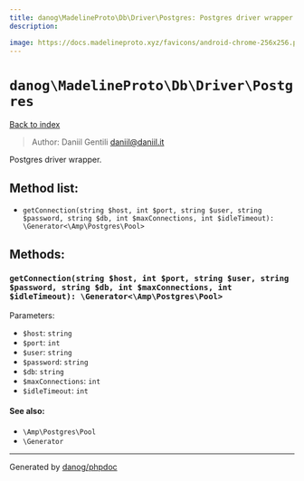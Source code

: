 ```yaml
---
title: danog\MadelineProto\Db\Driver\Postgres: Postgres driver wrapper.
description: 

image: https://docs.madelineproto.xyz/favicons/android-chrome-256x256.png
---
```

# `danog\MadelineProto\Db\Driver\Postgres`
[Back to index](../../../../index.md)

> Author: Daniil Gentili <daniil@daniil.it>  
  

Postgres driver wrapper.  




## Method list:
* `getConnection(string $host, int $port, string $user, string $password, string $db, int $maxConnections, int $idleTimeout): \Generator<\Amp\Postgres\Pool>`

## Methods:
### `getConnection(string $host, int $port, string $user, string $password, string $db, int $maxConnections, int $idleTimeout): \Generator<\Amp\Postgres\Pool>`




Parameters:
* `$host`: `string`   
* `$port`: `int`   
* `$user`: `string`   
* `$password`: `string`   
* `$db`: `string`   
* `$maxConnections`: `int`   
* `$idleTimeout`: `int`   


#### See also: 
* `\Amp\Postgres\Pool`
* `\Generator`




---
Generated by [danog/phpdoc](https://phpdoc.daniil.it)
